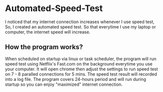 # Automated-Speed-Test
I noticed that my internet connection increases whenever I use speed test, So, I created an automated speed test. 
So that everytime I use my laptop or computer, the internet speed will increase.

## How the program works?
When scheduled on startup via linux or task scheduler, the program will run speed test using Netflix's Fast.com on the background everytime you use your computer.
It will open chrome then adjust the settings to run speed test on 7 - 8 paralled connections for 5 mins. 
The speed test result will recorded into a log file. The program covers 24-hours period and will run during startup 
so you can enjoy "maximized" internet connection.



